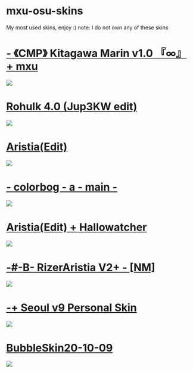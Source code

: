 # mxu-osu-skins
My most used skins, enjoy :)
note: I do not own any of these skins

# [- 《CMP》 Kitagawa Marin v1.0  『∞』 + mxu](https://www.mediafire.com/file/he6agcjoq3v06n9/-+《CMP》+Kitagawa+Marin+v1.0++『∞』+++mxu.osk/file)
![](https://i.imgur.com/lIfxXvA.jpg)

# [Rohulk 4.0 (Jup3KW edit)](https://www.mediafire.com/file/3vpg14a7m7mdh8m/Rohulk_4.0_%28Jup3KW_edit%29.osk/file)
![](https://skins.osuck.net/uploads/posts/2019-02/1550909248_screenshot2857.jpg)

# [Aristia(Edit)](https://www.mediafire.com/file/wxh5t1xfa3kpncd/Aristia%28Edit%29.osk/file)
![](https://skins.osuck.net/uploads/posts/2019-02/1549355517_3.jpg)

# [- colorbog - a - main -](https://www.mediafire.com/file/yu2jpaeg63elmwy/-_colorbog_-_a_-_main_-_%25281%2529.osk/file)
![](https://camo.githubusercontent.com/1e71192647b58f13e35f73b640ad76c91f16e3844349601500d3a34f4a0311a8/68747470733a2f2f692e696d6775722e636f6d2f6b7172366955792e6a7067)

# [Aristia(Edit) + Hallowatcher](https://www.mediafire.com/file/bhrk35urr7mpyrp/Aristia%2528Edit%2529_%252B_Hallowatcher.osk/file)
![](https://i.imgur.com/T4zOb21.jpg)

# [-#-B- RizerAristia V2+ - [NM]](https://www.mediafire.com/file/3ful50oe2xhje6t/-%2523-B-_RizerAristia_V2%252B_-_%255BNM%255D.osk/file)
![](https://i.imgur.com/P83YbWJ.jpg)

# [-+ Seoul v9 Personal Skin](https://www.mediafire.com/file/muj1vncr1msalgr/-+_Seoul_v9_Personal_Skin_Kirby.osk/file)
![](https://skins.osuck.net/uploads/posts/2019-11/1574487708_screenshot7313.jpg)

# [BubbleSkin20-10-09](https://drive.google.com/drive/folders/1oGiP2q8tG8RqxMJqTtChQpE_YyBMSS3o)
![](https://i.imgur.com/vKlIp7M.jpg)

